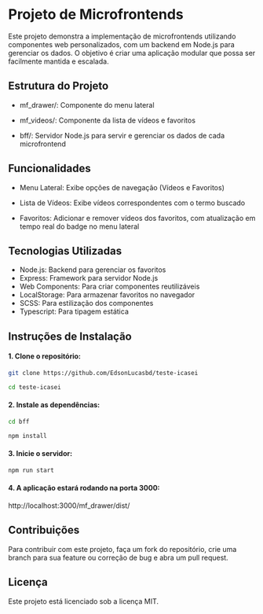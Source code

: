 # Projeto de Microfrontends

Este projeto demonstra a implementação de microfrontends utilizando componentes web personalizados, com um backend em Node.js para gerenciar os dados. O objetivo é criar uma aplicação modular que possa ser facilmente mantida e escalada.

## Estrutura do Projeto

- mf_drawer/: Componente do menu lateral

- mf_videos/: Componente da lista de vídeos e favoritos

- bff/: Servidor Node.js para servir e gerenciar os dados de cada microfrontend

## Funcionalidades

- Menu Lateral: Exibe opções de navegação (Vídeos e Favoritos)
- Lista de Vídeos: Exibe vídeos correspondentes com o termo buscado

- Favoritos: Adicionar e remover vídeos dos favoritos, com atualização em tempo real do badge no menu lateral

## Tecnologias Utilizadas

- Node.js: Backend para gerenciar os favoritos
- Express: Framework para servidor Node.js
- Web Components: Para criar componentes reutilizáveis
- LocalStorage: Para armazenar favoritos no navegador
- SCSS: Para estilização dos componentes
- Typescript: Para tipagem estática

## Instruções de Instalação

#### 1. Clone o repositório:

```bash
git clone https://github.com/EdsonLucasbd/teste-icasei

cd teste-icasei
```

#### 2. Instale as dependências:

```bash
cd bff

npm install
```

#### 3. Inicie o servidor:

```bash
npm run start
```

#### 4. A aplicação estará rodando na porta 3000:

http://localhost:3000/mf_drawer/dist/

## Contribuições

Para contribuir com este projeto, faça um fork do repositório, crie uma branch para sua feature ou correção de bug e abra um pull request.

## Licença

Este projeto está licenciado sob a licença MIT.
